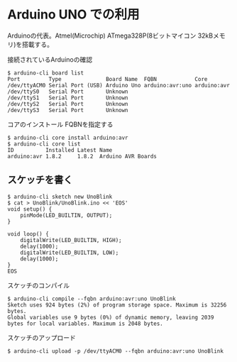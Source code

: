 # Arduino UNO での利用

Arduinoの代表。Atmel(Microchip) ATmega328P(8ビットマイコン 32kBメモリ)を搭載する。

接続されているArduinoの確認

	$ arduino-cli board list
	Port         Type              Board Name  FQBN            Core
	/dev/ttyACM0 Serial Port (USB) Arduino Uno arduino:avr:uno arduino:avr
	/dev/ttyS0   Serial Port       Unknown
	/dev/ttyS1   Serial Port       Unknown
	/dev/ttyS2   Serial Port       Unknown
	/dev/ttyS3   Serial Port       Unknown

コアのインストール FQBNを指定する

	$ arduino-cli core install arduino:avr
	$ arduino-cli core list
	ID          Installed Latest Name
	arduino:avr 1.8.2     1.8.2  Arduino AVR Boards

## スケッチを書く

	$ arduino-cli sketch new UnoBlink
	$ cat > UnoBlink/UnoBlink.ino << 'EOS'
	void setup() {
	    pinMode(LED_BUILTIN, OUTPUT);
	}

	void loop() {
	    digitalWrite(LED_BUILTIN, HIGH);
	    delay(1000);
	    digitalWrite(LED_BUILTIN, LOW);
	    delay(1000);
	}
	EOS

スケッチのコンパイル

	$ arduino-cli compile --fqbn arduino:avr:uno UnoBlink
	Sketch uses 924 bytes (2%) of program storage space. Maximum is 32256 bytes.
	Global variables use 9 bytes (0%) of dynamic memory, leaving 2039 bytes for local variables. Maximum is 2048 bytes.

スケッチのアップロード

	$ arduino-cli upload -p /dev/ttyACM0 --fqbn arduino:avr:uno UnoBlink



